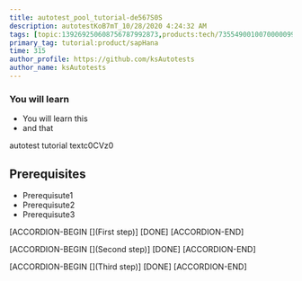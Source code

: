 ```yaml
---
title: autotest_pool_tutorial-de567S0S
description: autotestKoB7mT_10/28/2020 4:24:32 AM
tags: [topic:139269250608756787992873,products:tech/73554900100700000996,tutorial:experience/advanced]
primary_tag: tutorial:product/sapHana
time: 315
author_profile: https://github.com/ksAutotests
author_name: ksAutotests
---
```

### You will learn
- You will learn this
- and that

autotest tutorial textc0CVz0

## Prerequisites
- Prerequisute1
- Prerequisute2
- Prerequisute3

[ACCORDION-BEGIN [](First step)]
[DONE]
[ACCORDION-END]

[ACCORDION-BEGIN [](Second step)]
[DONE]
[ACCORDION-END]

[ACCORDION-BEGIN [](Third step)]
[DONE]
[ACCORDION-END]

